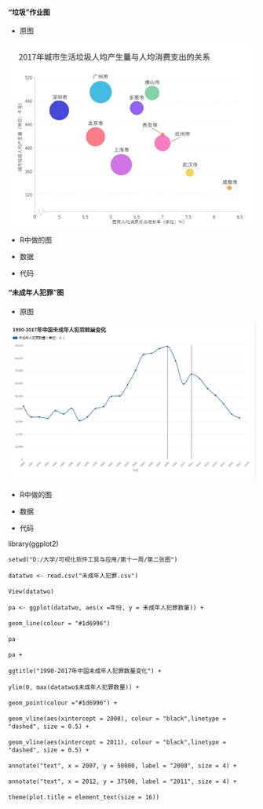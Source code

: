#### “垃圾”作业图

- 原图

![image](https://github.com/wangsihan98/homework/blob/master/homework4-picture3.jpg)

- R中做的图


- 数据

- 代码




#### “未成年人犯罪”图

- 原图

![image](https://github.com/wangsihan98/homework/blob/master/homework5-picture2.png)

- R中做的图

- 数据

- 代码


library(ggplot2)

	setwd("D:/大学/可视化软件工具与应用/第十一周/第二张图")

	datatwo <- read.csv("未成年人犯罪.csv")

	View(datatwo)

	pa <- ggplot(datatwo, aes(x =年份, y = 未成年人犯罪数量)) + 

  	geom_line(colour = "#1d6996")
  
	pa

	pa +

	ggtitle("1990-2017年中国未成年人犯罪数量变化") +
	
	ylim(0, max(datatwo$未成年人犯罪数量)) +
	
	geom_point(colour ="#1d6996") +
	
	geom_vline(aes(xintercept = 2008), colour = "black",linetype = "dashed", size = 0.5) +
	
	geom_vline(aes(xintercept = 2011), colour = "black",linetype = "dashed", size = 0.5) +
	
	annotate("text", x = 2007, y = 50000, label = "2008", size = 4) +
	
	annotate("text", x = 2012, y = 37500, label = "2011", size = 4) +
	
	theme(plot.title = element_text(size = 16))
	
